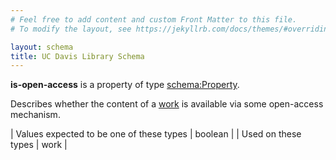 ```yaml
---
# Feel free to add content and custom Front Matter to this file.
# To modify the layout, see https://jekyllrb.com/docs/themes/#overriding-theme-defaults

layout: schema
title: UC Davis Library Schema
---
```


**is-open-access** is a property of type [schema:Property](http://schema.org/Property).

Describes whether the content of a [work](http://schema.library.ucdavis.edu/work) is available via some open-access mechanism.

| Values expected to be one of these types | boolean |
| Used on these types | work |